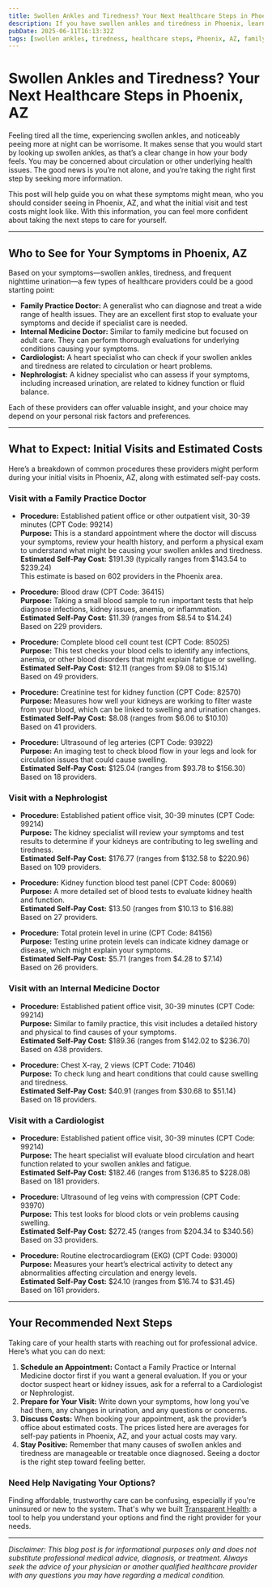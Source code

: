 ```yaml
---
title: Swollen Ankles and Tiredness? Your Next Healthcare Steps in Phoenix, AZ
description: If you have swollen ankles and tiredness in Phoenix, learn which doctors to see and what initial costs to expect for your care.
pubDate: 2025-06-11T16:13:32Z
tags: [swollen ankles, tiredness, healthcare steps, Phoenix, AZ, family practice, cardiology, nephrology, internal medicine]
---
```

# Swollen Ankles and Tiredness? Your Next Healthcare Steps in Phoenix, AZ

Feeling tired all the time, experiencing swollen ankles, and noticeably peeing more at night can be worrisome. It makes sense that you would start by looking up swollen ankles, as that’s a clear change in how your body feels. You may be concerned about circulation or other underlying health issues. The good news is you’re not alone, and you’re taking the right first step by seeking more information.

This post will help guide you on what these symptoms might mean, who you should consider seeing in Phoenix, AZ, and what the initial visit and test costs might look like. With this information, you can feel more confident about taking the next steps to care for yourself.

---

## Who to See for Your Symptoms in Phoenix, AZ

Based on your symptoms—swollen ankles, tiredness, and frequent nighttime urination—a few types of healthcare providers could be a good starting point:

- **Family Practice Doctor:** A generalist who can diagnose and treat a wide range of health issues. They are an excellent first stop to evaluate your symptoms and decide if specialist care is needed.
- **Internal Medicine Doctor:** Similar to family medicine but focused on adult care. They can perform thorough evaluations for underlying conditions causing your symptoms.
- **Cardiologist:** A heart specialist who can check if your swollen ankles and tiredness are related to circulation or heart problems.
- **Nephrologist:** A kidney specialist who can assess if your symptoms, including increased urination, are related to kidney function or fluid balance.

Each of these providers can offer valuable insight, and your choice may depend on your personal risk factors and preferences.

---

## What to Expect: Initial Visits and Estimated Costs

Here’s a breakdown of common procedures these providers might perform during your initial visits in Phoenix, AZ, along with estimated self-pay costs.

### Visit with a Family Practice Doctor

- **Procedure:** Established patient office or other outpatient visit, 30-39 minutes (CPT Code: 99214)  
  **Purpose:** This is a standard appointment where the doctor will discuss your symptoms, review your health history, and perform a physical exam to understand what might be causing your swollen ankles and tiredness.  
  **Estimated Self-Pay Cost:** $191.39 (typically ranges from $143.54 to $239.24)  
  This estimate is based on 602 providers in the Phoenix area.

- **Procedure:** Blood draw (CPT Code: 36415)  
  **Purpose:** Taking a small blood sample to run important tests that help diagnose infections, kidney issues, anemia, or inflammation.  
  **Estimated Self-Pay Cost:** $11.39 (ranges from $8.54 to $14.24)  
  Based on 229 providers.

- **Procedure:** Complete blood cell count test (CPT Code: 85025)  
  **Purpose:** This test checks your blood cells to identify any infections, anemia, or other blood disorders that might explain fatigue or swelling.  
  **Estimated Self-Pay Cost:** $12.11 (ranges from $9.08 to $15.14)  
  Based on 49 providers.

- **Procedure:** Creatinine test for kidney function (CPT Code: 82570)  
  **Purpose:** Measures how well your kidneys are working to filter waste from your blood, which can be linked to swelling and urination changes.  
  **Estimated Self-Pay Cost:** $8.08 (ranges from $6.06 to $10.10)  
  Based on 41 providers.

- **Procedure:** Ultrasound of leg arteries (CPT Code: 93922)  
  **Purpose:** An imaging test to check blood flow in your legs and look for circulation issues that could cause swelling.  
  **Estimated Self-Pay Cost:** $125.04 (ranges from $93.78 to $156.30)  
  Based on 18 providers.

### Visit with a Nephrologist

- **Procedure:** Established patient office visit, 30-39 minutes (CPT Code: 99214)  
  **Purpose:** The kidney specialist will review your symptoms and test results to determine if your kidneys are contributing to leg swelling and tiredness.  
  **Estimated Self-Pay Cost:** $176.77 (ranges from $132.58 to $220.96)  
  Based on 109 providers.

- **Procedure:** Kidney function blood test panel (CPT Code: 80069)  
  **Purpose:** A more detailed set of blood tests to evaluate kidney health and function.  
  **Estimated Self-Pay Cost:** $13.50 (ranges from $10.13 to $16.88)  
  Based on 27 providers.

- **Procedure:** Total protein level in urine (CPT Code: 84156)  
  **Purpose:** Testing urine protein levels can indicate kidney damage or disease, which might explain your symptoms.  
  **Estimated Self-Pay Cost:** $5.71 (ranges from $4.28 to $7.14)  
  Based on 26 providers.

### Visit with an Internal Medicine Doctor

- **Procedure:** Established patient office visit, 30-39 minutes (CPT Code: 99214)  
  **Purpose:** Similar to family practice, this visit includes a detailed history and physical to find causes of your symptoms.  
  **Estimated Self-Pay Cost:** $189.36 (ranges from $142.02 to $236.70)  
  Based on 438 providers.

- **Procedure:** Chest X-ray, 2 views (CPT Code: 71046)  
  **Purpose:** To check lung and heart conditions that could cause swelling and tiredness.  
  **Estimated Self-Pay Cost:** $40.91 (ranges from $30.68 to $51.14)  
  Based on 18 providers.

### Visit with a Cardiologist

- **Procedure:** Established patient office visit, 30-39 minutes (CPT Code: 99214)  
  **Purpose:** The heart specialist will evaluate blood circulation and heart function related to your swollen ankles and fatigue.  
  **Estimated Self-Pay Cost:** $182.46 (ranges from $136.85 to $228.08)  
  Based on 181 providers.

- **Procedure:** Ultrasound of leg veins with compression (CPT Code: 93970)  
  **Purpose:** This test looks for blood clots or vein problems causing swelling.  
  **Estimated Self-Pay Cost:** $272.45 (ranges from $204.34 to $340.56)  
  Based on 33 providers.

- **Procedure:** Routine electrocardiogram (EKG) (CPT Code: 93000)  
  **Purpose:** Measures your heart’s electrical activity to detect any abnormalities affecting circulation and energy levels.  
  **Estimated Self-Pay Cost:** $24.10 (ranges from $16.74 to $31.45)  
  Based on 161 providers.

---

## Your Recommended Next Steps

Taking care of your health starts with reaching out for professional advice. Here’s what you can do next:

1. **Schedule an Appointment:** Contact a Family Practice or Internal Medicine doctor first if you want a general evaluation. If you or your doctor suspect heart or kidney issues, ask for a referral to a Cardiologist or Nephrologist.
2. **Prepare for Your Visit:** Write down your symptoms, how long you’ve had them, any changes in urination, and any questions or concerns.
3. **Discuss Costs:** When booking your appointment, ask the provider’s office about estimated costs. The prices listed here are averages for self-pay patients in Phoenix, AZ, and your actual costs may vary.
4. **Stay Positive:** Remember that many causes of swollen ankles and tiredness are manageable or treatable once diagnosed. Seeing a doctor is the right step toward feeling better.

### Need Help Navigating Your Options?

Finding affordable, trustworthy care can be confusing, especially if you're uninsured or new to the system. That's why we built [Transparent Health](https://transparenthealth.ai): a tool to help you understand your options and find the right provider for your needs.

---

*Disclaimer: This blog post is for informational purposes only and does not substitute professional medical advice, diagnosis, or treatment. Always seek the advice of your physician or another qualified healthcare provider with any questions you may have regarding a medical condition.*